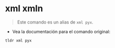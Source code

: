 # xml xmln

> Este comando es un alias de `xml pyx`.

- Vea la documentación para el comando original:

`tldr xml pyx`
